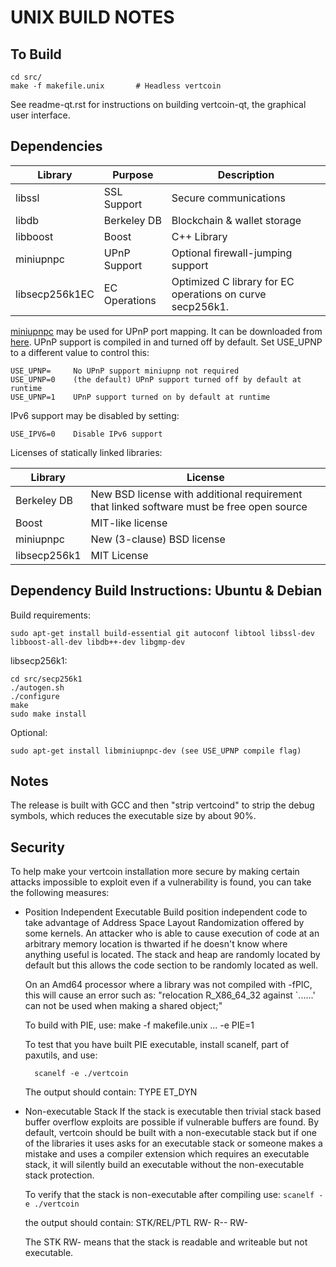 UNIX BUILD NOTES
====================

To Build
---------------------

    cd src/
    make -f makefile.unix		# Headless vertcoin

See readme-qt.rst for instructions on building vertcoin-qt, the graphical user interface.

Dependencies
---------------------

 Library       |Purpose           |Description						    				
 --------------|------------------|---------------------------------------------------------
 libssl        |SSL Support       |Secure communications
 libdb         |Berkeley DB       |Blockchain & wallet storage	
 libboost      |Boost             |C++ Library
 miniupnpc     |UPnP Support      |Optional firewall-jumping support
 libsecp256k1EC|EC Operations	  |Optimized C library for EC operations on curve secp256k1.

[miniupnpc](http://miniupnp.free.fr/) may be used for UPnP port mapping.  It can be downloaded from [here](
http://miniupnp.tuxfamily.org/files/).  UPnP support is compiled in and
turned off by default.  Set USE_UPNP to a different value to control this:

    USE_UPNP=     No UPnP support miniupnp not required
    USE_UPNP=0    (the default) UPnP support turned off by default at runtime
    USE_UPNP=1    UPnP support turned on by default at runtime

IPv6 support may be disabled by setting:

    USE_IPV6=0    Disable IPv6 support

Licenses of statically linked libraries:

 Library       |License
 --------------|---------------------------------------------------------
 Berkeley DB   |New BSD license with additional requirement that linked software must be free open source
 Boost         |MIT-like license
 miniupnpc     |New (3-clause) BSD license
 libsecp256k1  |MIT License

Dependency Build Instructions: Ubuntu & Debian
----------------------------------------------
Build requirements:

    sudo apt-get install build-essential git autoconf libtool libssl-dev libboost-all-dev libdb++-dev libgmp-dev

libsecp256k1:

    cd src/secp256k1
    ./autogen.sh
    ./configure
    make
    sudo make install

Optional:

    sudo apt-get install libminiupnpc-dev (see USE_UPNP compile flag)

Notes
-----
The release is built with GCC and then "strip vertcoind" to strip the debug
symbols, which reduces the executable size by about 90%.

Security
--------
To help make your vertcoin installation more secure by making certain attacks impossible to
exploit even if a vulnerability is found, you can take the following measures:

* Position Independent Executable
    Build position independent code to take advantage of Address Space Layout Randomization
    offered by some kernels. An attacker who is able to cause execution of code at an arbitrary
    memory location is thwarted if he doesn't know where anything useful is located.
    The stack and heap are randomly located by default but this allows the code section to be
    randomly located as well.

    On an Amd64 processor where a library was not compiled with -fPIC, this will cause an error
    such as: "relocation R_X86_64_32 against `......' can not be used when making a shared object;"

    To build with PIE, use:
    make -f makefile.unix ... -e PIE=1

    To test that you have built PIE executable, install scanelf, part of paxutils, and use:

        scanelf -e ./vertcoin

    The output should contain:
     TYPE
    ET_DYN

* Non-executable Stack
    If the stack is executable then trivial stack based buffer overflow exploits are possible if
    vulnerable buffers are found. By default, vertcoin should be built with a non-executable stack
    but if one of the libraries it uses asks for an executable stack or someone makes a mistake
    and uses a compiler extension which requires an executable stack, it will silently build an
    executable without the non-executable stack protection.

    To verify that the stack is non-executable after compiling use:
    `scanelf -e ./vertcoin`

    the output should contain:
    STK/REL/PTL
    RW- R-- RW-

    The STK RW- means that the stack is readable and writeable but not executable.
